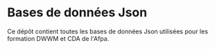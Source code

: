# Bases de données Json

Ce dépôt contient toutes les bases de données Json utilisées pour les formation DWWM et CDA de l'Afpa.
